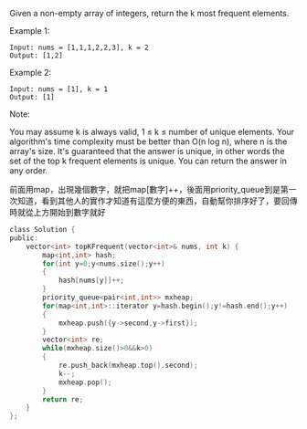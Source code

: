 Given a non-empty array of integers, return the k most frequent elements.

Example 1:
```
Input: nums = [1,1,1,2,2,3], k = 2
Output: [1,2]
```
Example 2:
```
Input: nums = [1], k = 1
Output: [1]
```
Note:

You may assume k is always valid, 1 ≤ k ≤ number of unique elements.
Your algorithm's time complexity must be better than O(n log n), where n is the array's size.
It's guaranteed that the answer is unique, in other words the set of the top k frequent elements is unique.
You can return the answer in any order.

前面用map，出現幾個數字，就把map[數字]++，後面用priority_queue到是第一次知道，看到其他人的實作才知道有這麼方便的東西，自動幫你排序好了，要回傳時就從上方開始到數字就好

```c
class Solution {
public:
    vector<int> topKFrequent(vector<int>& nums, int k) {
        map<int,int> hash;
        for(int y=0;y<nums.size();y++)
        {
            hash[nums[y]]++;
        }
        priority_queue<pair<int,int>> mxheap;
        for(map<int,int>::iterator y=hash.begin();y!=hash.end();y++)
        {
            mxheap.push({y->second,y->first});
        }
        vector<int> re;
        while(mxheap.size()>0&&k>0)
        {
            re.push_back(mxheap.top().second);
            k--;
            mxheap.pop();
        }
        return re;
    }
};
```
